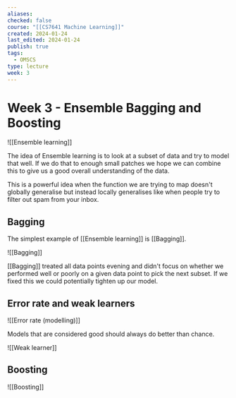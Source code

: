```yaml
---
aliases: 
checked: false
course: "[[CS7641 Machine Learning]]"
created: 2024-01-24
last_edited: 2024-01-24
publish: true
tags:
  - OMSCS
type: lecture
week: 3
---
```

# Week 3 - Ensemble Bagging and Boosting

![[Ensemble learning]]

The idea of Ensemble learning is to look at a subset of data and try to model that well. If we do that to enough small patches we hope we can combine this to give us a good overall understanding of the data.

This is a powerful idea when the function we are trying to map doesn't globally generalise but instead locally generalises like when people try to filter out spam from your inbox.

## Bagging

The simplest example of [[Ensemble learning]] is [[Bagging]].

![[Bagging]]

[[Bagging]] treated all data points evening and didn't focus on whether we performed well or poorly on a given data point to pick the next subset. If we fixed this we could potentially tighten up our model.

## Error rate and weak learners

![[Error rate (modelling)]]

Models that are considered good should always do better than chance.

![[Weak learner]]

## Boosting

![[Boosting]]
